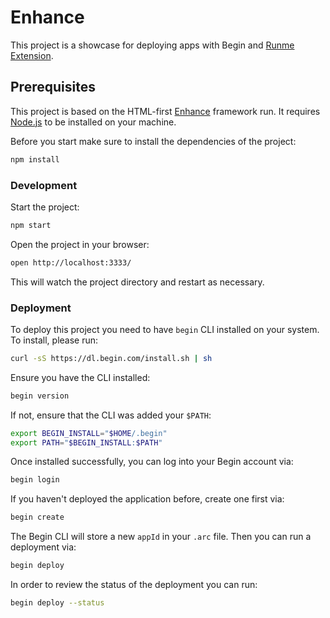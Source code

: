 # Enhance

This project is a showcase for deploying apps with Begin and [Runme Extension](https://marketplace.visualstudio.com/items?itemName=stateful.runme).

## Prerequisites

This project is based on the HTML-first [Enhance](https://enhance.dev/) framework run. It requires [Node.js](https://nodejs.org/en/download) to be installed on your machine.

Before you start make sure to install the dependencies of the project:

```sh
npm install
```

### Development

Start the project:

```sh { background=true }
npm start
```

Open the project in your browser:

```sh { interactive=false }
open http://localhost:3333/
```

This will watch the project directory and restart as necessary.

### Deployment

To deploy this project you need to have `begin` CLI installed on your system. To
install, please run:

```sh { closeTerminalOnSuccess=false interactive=false }
curl -sS https://dl.begin.com/install.sh | sh
```

Ensure you have the CLI installed:

```sh
begin version
```

If not, ensure that the CLI was added your `$PATH`:

```sh
export BEGIN_INSTALL="$HOME/.begin"
export PATH="$BEGIN_INSTALL:$PATH"
```

Once installed successfully, you can log into your Begin account via:

```sh
begin login
```

If you haven't deployed the application before, create one first via:

```sh
begin create
```

The Begin CLI will store a new `appId` in your `.arc` file. Then you can run a deployment via:

```sh { background=true }
begin deploy
```

In order to review the status of the deployment you can run:

```sh
begin deploy --status
```
